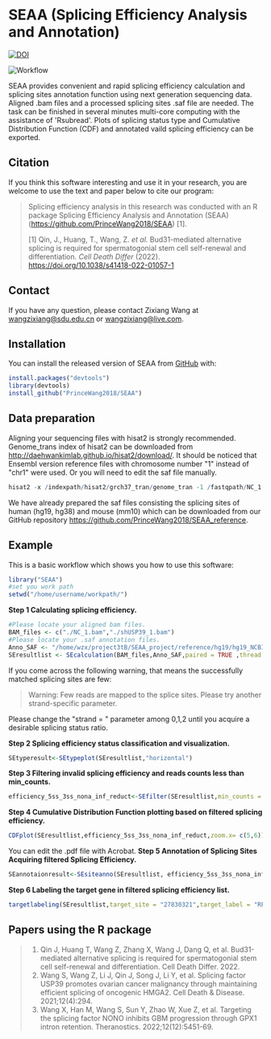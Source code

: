 
# SEAA (Splicing Efficiency Analysis and Annotation)

<!-- badges: start -->
[![DOI](https://zenodo.org/badge/384065256.svg)](https://zenodo.org/badge/latestdoi/384065256)
<!-- badges: end -->

![Workflow](https://user-images.githubusercontent.com/37299182/215256146-2cc29c9e-ded1-44e3-b6bd-0d1cd5731f81.png)

SEAA provides convenient and rapid splicing efficiency calculation and splicing 
sites annotation function using next generation sequencing data. Aligned .bam 
files and a processed splicing sites .saf file are needed. The task can be finished 
in several minutes  multi-core computing with the assistance of 'Rsubread'. Plots 
of splicing status type and Cumulative Distribution Function (CDF) and annotated 
vaild splicing efficiency can be exported. 

## Citation
If you think this software interesting and use it in your research, you are welcome to use the text and paper below to cite our program:

> Splicing efficiency analysis in this research was conducted with an R package Splicing Efficiency Analysis and Annotation (SEAA) (https://github.com/PrinceWang2018/SEAA) [1].
>
> [1] Qin, J., Huang, T., Wang, Z. *et al.* Bud31-mediated alternative splicing is required for spermatogonial stem cell self-renewal and differentiation. *Cell Death Differ* (2022). https://doi.org/10.1038/s41418-022-01057-1


## Contact
If you have any question, please contact Zixiang Wang at wangzixiang@sdu.edu.cn or wangzixiang@live.com.


## Installation

You can install the released version of SEAA from [GitHub](https://github.com/PrinceWang2018/SEAA) with:

``` r
install.packages("devtools")
library(devtools)
install_github("PrinceWang2018/SEAA")
```
## Data preparation

Aligning your sequencing files with hisat2 is strongly recommended. Genome_trans
index of hisat2 can be downloaded from http://daehwankimlab.github.io/hisat2/download/.
It should be noticed that Ensembl version reference files with chromosome number 
"1" instead of "chr1" were used. Or you will need to edit the saf file manually.

``` r
hisat2 -x /indexpath/hisat2/grch37_tran/genome_tran -1 /fastqpath/NC_1.fastq -2 /fastqpath/NC_2.fastq --min-intronlen 20 --max-intronlen 10000 --threads 12 --rna-strandness F | samtools sort -o /outputpath/NC.bam - 
```
We have already prepared the saf files consisting the splicing sites of human (hg19, hg38)
and mouse (mm10) which can be downloaded from our GitHub repository https://github.com/PrinceWang2018/SEAA_reference.

## Example

This is a basic workflow which shows you how to use this software:

``` r
library("SEAA")
#set you work path
setwd("/home/username/workpath/")
```
**Step 1 Calculating splicing efficiency.**

``` r
#Please locate your aligned bam files.
BAM_files <- c("./NC_1.bam","./shUSP39_1.bam")
#Please locate your .saf annotation files.
Anno_SAF <- "/home/wzx/project3tB/SEAA_project/reference/hg19/hg19_NCBI_splicing_sites_20210705.saf"
SEresultlist <- SEcalculation(BAM_files,Anno_SAF,paired = TRUE ,thread = 8,strand = 1)
```
If you come across the following warning, that means the successfully matched splicing sites are few:

> Warning: Few reads are mapped to the splice sites. Please try another strand-specific parameter.

Please change the "strand = " parameter among 0,1,2 until you acquire a desirable splicing status ratio.

**Step 2 Splicing efficiency status classification and visualization.**

``` r
SEtyperesult<-SEtypeplot(SEresultlist,"horizontal")
```
**Step 3 Filtering invalid splicing efficiency and reads counts less than min_counts.**

``` r
efficiency_5ss_3ss_nona_inf_reduct<-SEfilter(SEresultlist,min_counts = 5)
```
**Step 4 Cumulative Distribution Function plotting based on filtered splicing efficiency.**

``` r
CDFplot(SEresultlist,efficiency_5ss_3ss_nona_inf_reduct,zoom.x= c(5,6))
```
You can edit the .pdf file with Acrobat.
**Step 5 Annotation of Splicing Sites Acquiring filtered Splicing Efficiency.**

``` r
SEannotaionresult<-SEsiteanno(SEresultlist, efficiency_5ss_3ss_nona_inf_reduct, species = "hs")
```
**Step 6 Labeling the target gene in filtered splicing efficiency list.**

``` r
targetlabeling(SEresultlist,target_site = "27830321",target_label = "RPL21",xlim.max = 1000, ylim.max = 1000)
```

## Papers using the R package
> 1.	Qin J, Huang T, Wang Z, Zhang X, Wang J, Dang Q, et al. Bud31-mediated alternative splicing is required for spermatogonial stem cell self-renewal and differentiation. Cell Death Differ. 2022.
> 2.	Wang S, Wang Z, Li J, Qin J, Song J, Li Y, et al. Splicing factor USP39 promotes ovarian cancer malignancy through maintaining efficient splicing of oncogenic HMGA2. Cell Death & Disease. 2021;12(4):294.
> 3.	Wang X, Han M, Wang S, Sun Y, Zhao W, Xue Z, et al. Targeting the splicing factor NONO inhibits GBM progression through GPX1 intron retention. Theranostics. 2022;12(12):5451-69.

